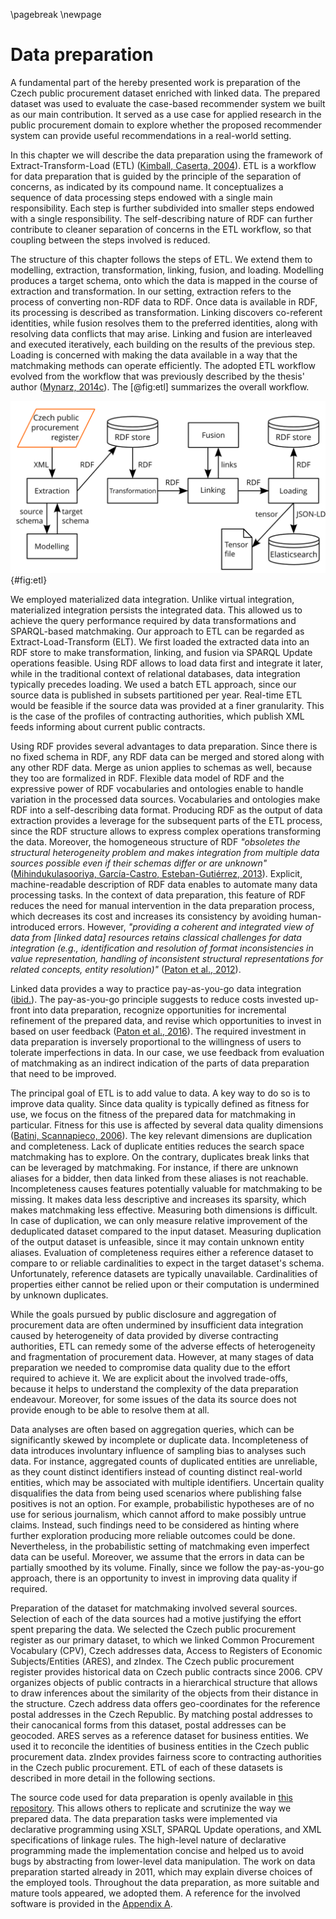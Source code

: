 \pagebreak
\newpage

# Data preparation

A fundamental part of the hereby presented work is preparation of the Czech public procurement dataset enriched with linked data.
The prepared dataset was used to evaluate the case-based recommender system we built as our main contribution. 
It served as a use case for applied research in the public procurement domain to explore whether the proposed recommender system can provide useful recommendations in a real-world setting.

<!-- Characteristics of ETL -->

In this chapter we will describe the data preparation using the framework of Extract-Transform-Load (ETL) ([Kimball, Caserta, 2004](#Kimball2004)).
ETL is a workflow for data preparation that is guided by the principle of the separation of concerns, as indicated by its compound name.
It conceptualizes a sequence of data processing steps endowed with a single main responsibility.
Each step is further subdivided into smaller steps endowed with a single responsibility.
The self-describing nature of RDF can further contribute to cleaner separation of concerns in the ETL workflow, so that coupling between the steps involved is reduced.

The structure of this chapter follows the steps of ETL.
We extend them to modelling, extraction, transformation, linking, fusion, and loading.
Modelling produces a target schema, onto which the data is mapped in the course of extraction and transformation.
In our setting, extraction refers to the process of converting non-RDF data to RDF.
Once data is available in RDF, its processing is described as transformation.
Linking discovers co-referent identities, while fusion resolves them to the preferred identities, along with resolving data conflicts that may arise.
Linking and fusion are interleaved and executed iteratively, each building on the results of the previous step.
Loading is concerned with making the data available in a way that the matchmaking methods can operate efficiently.
The adopted ETL workflow evolved from the workflow that was previously described by the thesis' author ([Mynarz, 2014c](#Mynarz2014c)).
The [@fig:etl] summarizes the overall workflow.

![ETL workflow](img/etl_workflow.png){#fig:etl}

We employed materialized data integration.
Unlike virtual integration, materialized integration persists the integrated data.
This allowed us to achieve the query performance required by data transformations and SPARQL-based matchmaking.
Our approach to ETL can be regarded as Extract-Load-Transform (ELT). 
We first loaded the extracted data into an RDF store to make transformation, linking, and fusion via SPARQL Update operations feasible.
Using RDF allows to load data first and integrate it later, while in the traditional context of relational databases, data integration typically precedes loading.
We used a batch ETL approach, since our source data is published in subsets partitioned per year.
Real-time ETL would be feasible if the source data was provided at a finer granularity.
This is the case of the profiles of contracting authorities, which publish XML feeds informing about current public contracts.

<!-- ## Benefits of linked data for data preparation -->

Using RDF provides several advantages to data preparation. 
Since there is no fixed schema in RDF, any RDF data can be merged and stored along with any other RDF data.
Merge as union applies to schemas as well, because they too are formalized in RDF.
Flexible data model of RDF and the expressive power of RDF vocabularies and ontologies enable to handle variation in the processed data sources.
Vocabularies and ontologies make RDF into a self-describing data format.
Producing RDF as the output of data extraction provides a leverage for the subsequent parts of the ETL process, since the RDF structure allows to express complex operations transforming the data.
Moreover, the homogeneous structure of RDF *"obsoletes the structural heterogeneity problem and makes integration from multiple data sources possible even if their schemas differ or are unknown"* ([Mihindukulasooriya, García-Castro, Esteban-Gutiérrez, 2013](#Mihindukulasooriya2013)).
Explicit, machine-readable description of RDF data enables to automate many data processing tasks.
In the context of data preparation, this feature of RDF reduces the need for manual intervention in the data preparation process, which decreases its cost and increases its consistency by avoiding human-introduced errors.
However, *"providing a coherent and integrated view of data from [linked data] resources retains classical challenges for data integration (e.g., identification and resolution of format inconsistencies in value representation, handling of inconsistent structural representations for related concepts, entity resolution)"* ([Paton et al., 2012](#Paton2012)).

Linked data provides a way to practice pay-as-you-go data integration ([ibid.](#Paton2012)).
The pay-as-you-go principle suggests to reduce costs invested up-front into data preparation, recognize opportunities for incremental refinement of the prepared data, and revise which opportunities to invest in based on user feedback ([Paton et al., 2016](#Paton2016)).
The required investment in data preparation is inversely proportional to the willingness of users to tolerate imperfections in data.
In our case, we use feedback from evaluation of matchmaking as an indirect indication of the parts of data preparation that need to be improved.

The principal goal of ETL is to add value to data.
A key way to do so is to improve data quality.
Since data quality is typically defined as fitness for use, we focus on the fitness of the prepared data for matchmaking in particular.
Fitness for this use is affected by several data quality dimensions ([Batini, Scannapieco, 2006](#Batini2006)).
The key relevant dimensions are duplication and completeness.
Lack of duplicate entities reduces the search space matchmaking has to explore.
On the contrary, duplicates break links that can be leveraged by matchmaking.
For instance, if there are unknown aliases for a bidder, then data linked from these aliases is not reachable.
Incompleteness causes features potentially valuable for matchmaking to be missing.
It makes data less descriptive and increases its sparsity, which makes matchmaking less effective.
Measuring both dimensions is difficult.
In case of duplication, we can only measure relative improvement of the deduplicated dataset compared to the input dataset.
Measuring duplication of the output dataset is unfeasible, since it may contain unknown entity aliases.
Evaluation of completeness requires either a reference dataset to compare to or reliable cardinalities to expect in the target dataset's schema.
Unfortunately, reference datasets are typically unavailable.
Cardinalities of properties either cannot be relied upon or their computation is undermined by unknown duplicates.

While the goals pursued by public disclosure and aggregation of procurement data are often undermined by insufficient data integration caused by heterogeneity of data provided by diverse contracting authorities, ETL can remedy some of the adverse effects of heterogeneity and fragmentation of procurement data.
However, at many stages of data preparation we needed to compromise data quality due to the effort required to achieve it.
We are explicit about the involved trade-offs, because it helps to understand the complexity of the data preparation endeavour.
Moreover, for some issues of the data its source does not provide enough to be able to resolve them at all.

<!-- Impact on data analyses -->

Data analyses are often based on aggregation queries, which can be significantly skewed by incomplete or duplicate data.
Incompleteness of data introduces involuntary influence of sampling bias to analyses such data.
For instance, aggregated counts of duplicated entities are unreliable, as they count distinct identifiers instead of counting distinct real-world entities, which may be associated with multiple identifiers.
Uncertain quality disqualifies the data from being used scenarios where publishing false positives is not an option.
For example, probabilistic hypotheses are of no use for serious journalism, which cannot afford to make possibly untrue claims.
Instead, such findings need to be considered as hinting where further exploration producing more reliable outcomes could be done.
Nevertheless, in the probabilistic setting of matchmaking even imperfect data can be useful.
Moreover, we assume that the errors in data can be partially smoothed by its volume. 
Finally, since we follow the pay-as-you-go approach, there is an opportunity to invest in improving data quality if required.

<!-- Prepared datasets -->

Preparation of the dataset for matchmaking involved several sources.
Selection of each of the data sources had a motive justifying the effort spent preparing the data.
We selected the Czech public procurement register as our primary dataset, to which we linked Common Procurement Vocabulary (CPV), Czech addresses data, Access to Registers of Economic Subjects/Entities (ARES), and zIndex. 
The Czech public procurement register provides historical data on Czech public contracts since 2006.
CPV organizes objects of public contracts in a hierarchical structure that allows to draw inferences about the similarity of the objects from their distance in the structure.
Czech address data offers geo-coordinates for the reference postal addresses in the Czech Republic.
By matching postal addresses to their canocanical forms from this dataset, postal addresses can be geocoded.
ARES serves as a reference dataset for business entities.
We used it to reconcile the identities of business entities in the Czech public procurement data.
zIndex provides fairness score to contracting authorities in the Czech public procurement.
ETL of each of these datasets is described in more detail in the following sections.

<!-- Source code -->

The source code used for data preparation is openly available in [this repository](https://github.com/jindrichmynarz/vvz-to-rdf).
This allows others to replicate and scrutinize the way we prepared data.
The data preparation tasks were implemented via declarative programming using XSLT, SPARQL Update operations, and XML specifications of linkage rules.
The high-level nature of declarative programming made the implementation concise and helped us to avoid bugs by abstracting from lower-level data manipulation.
The work on data preparation started already in 2011, which may explain diverse choices of the employed tools.
Throughout the data preparation, as more suitable and mature tools appeared, we adopted them.
A reference for the involved software is provided in the [Appendix A](#appendix-a).
